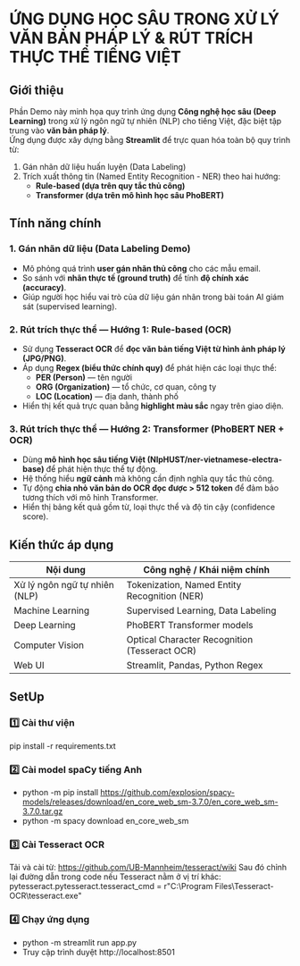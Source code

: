 # ỨNG DỤNG HỌC SÂU TRONG XỬ LÝ VĂN BẢN PHÁP LÝ & RÚT TRÍCH THỰC THỂ TIẾNG VIỆT

## Giới thiệu

Phần Demo này minh họa quy trình ứng dụng **Công nghệ học sâu (Deep Learning)** trong xử lý ngôn ngữ tự nhiên (NLP) cho tiếng Việt, đặc biệt tập trung vào **văn bản pháp lý**.  
Ứng dụng được xây dựng bằng **Streamlit** để trực quan hóa toàn bộ quy trình từ:
1. Gán nhãn dữ liệu huấn luyện (Data Labeling)
2. Trích xuất thông tin (Named Entity Recognition - NER) theo hai hướng:
   - **Rule-based (dựa trên quy tắc thủ công)**
   - **Transformer (dựa trên mô hình học sâu PhoBERT)**

## Tính năng chính
### 1. Gán nhãn dữ liệu (Data Labeling Demo)
- Mô phỏng quá trình **user gán nhãn thủ công** cho các mẫu email.
- So sánh với **nhãn thực tế (ground truth)** để tính **độ chính xác (accuracy)**.
- Giúp người học hiểu vai trò của dữ liệu gán nhãn trong bài toán AI giám sát (supervised learning).

### 2. Rút trích thực thể — Hướng 1: **Rule-based (OCR)**
- Sử dụng **Tesseract OCR** để **đọc văn bản tiếng Việt từ hình ảnh pháp lý (JPG/PNG)**.
- Áp dụng **Regex (biểu thức chính quy)** để phát hiện các loại thực thể:
  - **PER (Person)** — tên người
  - **ORG (Organization)** — tổ chức, cơ quan, công ty
  - **LOC (Location)** — địa danh, thành phố
- Hiển thị kết quả trực quan bằng **highlight màu sắc** ngay trên giao diện.

### 3. Rút trích thực thể — Hướng 2: **Transformer (PhoBERT NER + OCR)**
- Dùng **mô hình học sâu tiếng Việt (NlpHUST/ner-vietnamese-electra-base)** để phát hiện thực thể tự động.
- Hệ thống hiểu **ngữ cảnh** mà không cần định nghĩa quy tắc thủ công.
- Tự động **chia nhỏ văn bản do OCR đọc được > 512 token** để đảm bảo tương thích với mô hình Transformer.
- Hiển thị bảng kết quả gồm từ, loại thực thể và độ tin cậy (confidence score).

## Kiến thức áp dụng
| Nội dung | Công nghệ / Khái niệm chính |
|----------|-----------------------------|
| Xử lý ngôn ngữ tự nhiên (NLP) | Tokenization, Named Entity Recognition (NER) |
| Machine Learning | Supervised Learning, Data Labeling |
| Deep Learning | PhoBERT Transformer models |
| Computer Vision | Optical Character Recognition (Tesseract OCR) |
| Web UI | Streamlit, Pandas, Python Regex |

## SetUp
### 1️⃣ Cài thư viện
pip install -r requirements.txt
### 2️⃣ Cài model spaCy tiếng Anh
- python -m pip install https://github.com/explosion/spacy-models/releases/download/en_core_web_sm-3.7.0/en_core_web_sm-3.7.0.tar.gz
- python -m spacy download en_core_web_sm
### 3️⃣ Cài Tesseract OCR
Tải và cài từ: https://github.com/UB-Mannheim/tesseract/wiki
Sau đó chỉnh lại đường dẫn trong code nếu Tesseract nằm ở vị trí khác:
pytesseract.pytesseract.tesseract_cmd = r"C:\Program Files\Tesseract-OCR\tesseract.exe"
### 4️⃣ Chạy ứng dụng
- python -m streamlit run app.py
- Truy cập trình duyệt http://localhost:8501



